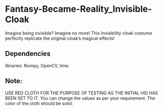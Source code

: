 # Fantasy-Became-Reality_Invisible-Cloak
Imagine being invisible? Imagine no more! This Invisibility cloak costume perfectly replicate the original cloak’s magical effects!



## Dependencies
libraries: Numpy, OpenCV, time.


## Note:
USE RED CLOTH FOR THE PURPOSE OF TESTING AS THE INITIAL HSI HAS BEEN SET TO IT. You can change the values as per your requirement. The color of the cloth should be solid.

